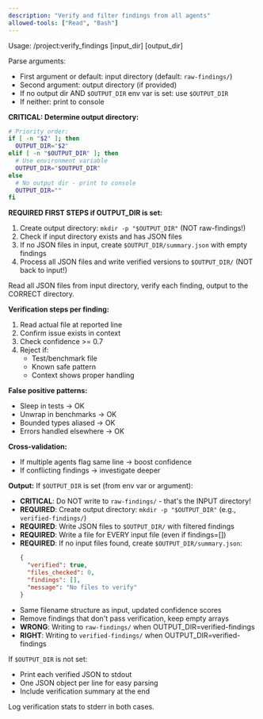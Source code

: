 ```yaml
---
description: "Verify and filter findings from all agents"
allowed-tools: ["Read", "Bash"]
---
```


Usage: /project:verify_findings [input_dir] [output_dir]

Parse arguments:
- First argument or default: input directory (default: `raw-findings/`)
- Second argument: output directory (if provided)
- If no output dir AND `$OUTPUT_DIR` env var is set: use `$OUTPUT_DIR`
- If neither: print to console

**CRITICAL: Determine output directory:**
```bash
# Priority order:
if [ -n "$2" ]; then
  OUTPUT_DIR="$2"
elif [ -n "$OUTPUT_DIR" ]; then
  # Use environment variable
  OUTPUT_DIR="$OUTPUT_DIR"
else
  # No output dir - print to console
  OUTPUT_DIR=""
fi
```

**REQUIRED FIRST STEPS if OUTPUT_DIR is set:**
1. Create output directory: `mkdir -p "$OUTPUT_DIR"` (NOT raw-findings!)
2. Check if input directory exists and has JSON files
3. If no JSON files in input, create `$OUTPUT_DIR/summary.json` with empty findings
4. Process all JSON files and write verified versions to `$OUTPUT_DIR/` (NOT back to input!)

Read all JSON files from input directory, verify each finding, output to the CORRECT directory.

**Verification steps per finding:**
1. Read actual file at reported line
2. Confirm issue exists in context
3. Check confidence >= 0.7
4. Reject if:
   - Test/benchmark file
   - Known safe pattern
   - Context shows proper handling

**False positive patterns:**
- Sleep in tests → OK
- Unwrap in benchmarks → OK
- Bounded types aliased → OK
- Errors handled elsewhere → OK

**Cross-validation:**
- If multiple agents flag same line → boost confidence
- If conflicting findings → investigate deeper

**Output:**
If `$OUTPUT_DIR` is set (from env var or argument):
- **CRITICAL**: Do NOT write to `raw-findings/` - that's the INPUT directory!
- **REQUIRED**: Create output directory: `mkdir -p "$OUTPUT_DIR"` (e.g., `verified-findings/`)
- **REQUIRED**: Write JSON files to `$OUTPUT_DIR/` with filtered findings
- **REQUIRED**: Write a file for EVERY input file (even if findings=[])
- **REQUIRED**: If no input files found, create `$OUTPUT_DIR/summary.json`:
  ```json
  {
    "verified": true,
    "files_checked": 0,
    "findings": [],
    "message": "No files to verify"
  }
  ```
- Same filename structure as input, updated confidence scores
- Remove findings that don't pass verification, keep empty arrays
- **WRONG**: Writing to `raw-findings/` when OUTPUT_DIR=verified-findings
- **RIGHT**: Writing to `verified-findings/` when OUTPUT_DIR=verified-findings

If `$OUTPUT_DIR` is not set:
- Print each verified JSON to stdout
- One JSON object per line for easy parsing
- Include verification summary at the end

Log verification stats to stderr in both cases.